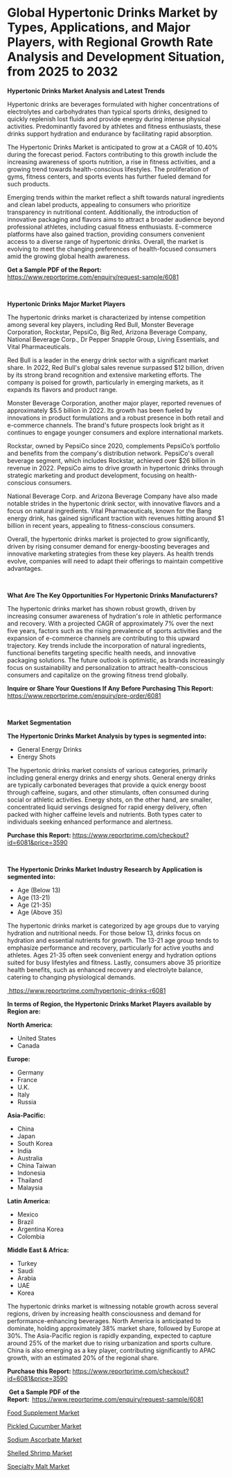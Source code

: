 <p><h1>Global Hypertonic Drinks Market by Types, Applications, and Major Players, with Regional Growth Rate Analysis and Development Situation, from 2025 to 2032</h1></p><p><strong>Hypertonic Drinks Market Analysis and Latest Trends</strong></p>
<p><p>Hypertonic drinks are beverages formulated with higher concentrations of electrolytes and carbohydrates than typical sports drinks, designed to quickly replenish lost fluids and provide energy during intense physical activities. Predominantly favored by athletes and fitness enthusiasts, these drinks support hydration and endurance by facilitating rapid absorption.</p><p>The Hypertonic Drinks Market is anticipated to grow at a CAGR of 10.40% during the forecast period. Factors contributing to this growth include the increasing awareness of sports nutrition, a rise in fitness activities, and a growing trend towards health-conscious lifestyles. The proliferation of gyms, fitness centers, and sports events has further fueled demand for such products.</p><p>Emerging trends within the market reflect a shift towards natural ingredients and clean label products, appealing to consumers who prioritize transparency in nutritional content. Additionally, the introduction of innovative packaging and flavors aims to attract a broader audience beyond professional athletes, including casual fitness enthusiasts. E-commerce platforms have also gained traction, providing consumers convenient access to a diverse range of hypertonic drinks. Overall, the market is evolving to meet the changing preferences of health-focused consumers amid the growing global health awareness.</p></p>
<p><strong>Get a Sample PDF of the Report:&nbsp;</strong> <a href="https://www.reportprime.com/enquiry/request-sample/6081?utm_campaign=1847&utm_medium=2&utm_source=Github&utm_content=ia&utm_term=19032025&utm_id=hypertonic-drinks">https://www.reportprime.com/enquiry/request-sample/6081</a></p>
<p>&nbsp;</p>
<p><strong>Hypertonic Drinks Major Market Players</strong></p>
<p><p>The hypertonic drinks market is characterized by intense competition among several key players, including Red Bull, Monster Beverage Corporation, Rockstar, PepsiCo, Big Red, Arizona Beverage Company, National Beverage Corp., Dr Pepper Snapple Group, Living Essentials, and Vital Pharmaceuticals. </p><p>Red Bull is a leader in the energy drink sector with a significant market share. In 2022, Red Bull's global sales revenue surpassed $12 billion, driven by its strong brand recognition and extensive marketing efforts. The company is poised for growth, particularly in emerging markets, as it expands its flavors and product range.</p><p>Monster Beverage Corporation, another major player, reported revenues of approximately $5.5 billion in 2022. Its growth has been fueled by innovations in product formulations and a robust presence in both retail and e-commerce channels. The brand's future prospects look bright as it continues to engage younger consumers and explore international markets.</p><p>Rockstar, owned by PepsiCo since 2020, complements PepsiCo’s portfolio and benefits from the company's distribution network. PepsiCo's overall beverage segment, which includes Rockstar, achieved over $26 billion in revenue in 2022. PepsiCo aims to drive growth in hypertonic drinks through strategic marketing and product development, focusing on health-conscious consumers.</p><p>National Beverage Corp. and Arizona Beverage Company have also made notable strides in the hypertonic drink sector, with innovative flavors and a focus on natural ingredients. Vital Pharmaceuticals, known for the Bang energy drink, has gained significant traction with revenues hitting around $1 billion in recent years, appealing to fitness-conscious consumers.</p><p>Overall, the hypertonic drinks market is projected to grow significantly, driven by rising consumer demand for energy-boosting beverages and innovative marketing strategies from these key players. As health trends evolve, companies will need to adapt their offerings to maintain competitive advantages.</p></p>
<p>&nbsp;</p>
<p><strong>What Are The Key Opportunities For Hypertonic Drinks Manufacturers?</strong></p>
<p><p>The hypertonic drinks market has shown robust growth, driven by increasing consumer awareness of hydration's role in athletic performance and recovery. With a projected CAGR of approximately 7% over the next five years, factors such as the rising prevalence of sports activities and the expansion of e-commerce channels are contributing to this upward trajectory. Key trends include the incorporation of natural ingredients, functional benefits targeting specific health needs, and innovative packaging solutions. The future outlook is optimistic, as brands increasingly focus on sustainability and personalization to attract health-conscious consumers and capitalize on the growing fitness trend globally.</p></p>
<p><strong>Inquire or Share Your Questions If Any Before Purchasing This Report:</strong> <a href="https://www.reportprime.com/enquiry/pre-order/6081?utm_campaign=1847&utm_medium=2&utm_source=Github&utm_content=ia&utm_term=19032025&utm_id=hypertonic-drinks">https://www.reportprime.com/enquiry/pre-order/6081</a></p>
<p>&nbsp;</p>
<p><strong>Market Segmentation</strong></p>
<p><strong>The Hypertonic Drinks Market Analysis by types is segmented into:</strong></p>
<p><ul><li>General Energy Drinks</li><li>Energy Shots</li></ul></p>
<p><p>The hypertonic drinks market consists of various categories, primarily including general energy drinks and energy shots. General energy drinks are typically carbonated beverages that provide a quick energy boost through caffeine, sugars, and other stimulants, often consumed during social or athletic activities. Energy shots, on the other hand, are smaller, concentrated liquid servings designed for rapid energy delivery, often packed with higher caffeine levels and nutrients. Both types cater to individuals seeking enhanced performance and alertness.</p></p>
<p><strong>Purchase this Report:&nbsp;</strong><a href="https://www.reportprime.com/checkout?id=6081&price=3590&utm_campaign=1847&utm_medium=2&utm_source=Github&utm_content=ia&utm_term=19032025&utm_id=hypertonic-drinks">https://www.reportprime.com/checkout?id=6081&price=3590</a></p>
<p>&nbsp;</p>
<p><strong>The Hypertonic Drinks Market Industry Research by Application is segmented into:</strong></p>
<p><ul><li>Age (Below 13)</li><li>Age (13-21)</li><li>Age (21-35)</li><li>Age (Above 35)</li></ul></p>
<p><p>The hypertonic drinks market is categorized by age groups due to varying hydration and nutritional needs. For those below 13, drinks focus on hydration and essential nutrients for growth. The 13-21 age group tends to emphasize performance and recovery, particularly for active youths and athletes. Ages 21-35 often seek convenient energy and hydration options suited for busy lifestyles and fitness. Lastly, consumers above 35 prioritize health benefits, such as enhanced recovery and electrolyte balance, catering to changing physiological demands.</p></p>
<p><a href="https://www.reportprime.com/hypertonic-drinks-r6081?utm_campaign=1847&utm_medium=2&utm_source=Github&utm_content=ia&utm_term=19032025&utm_id=hypertonic-drinks">&nbsp;https://www.reportprime.com/hypertonic-drinks-r6081</a></p>
<p><strong>In terms of Region, the Hypertonic Drinks Market Players available by Region are:</strong></p>
<p>
    <p> <strong> North America: </strong>
        <ul>
            <li>United States</li>
            <li>Canada</li>
        </ul>
        </p> 
    <p> <strong> Europe: </strong>
        <ul>
            <li>Germany</li>
            <li>France</li>
            <li>U.K.</li>
            <li>Italy</li>
            <li>Russia</li>
        </ul>
        </p> 
    <p> <strong> Asia-Pacific: </strong>
        <ul>
            <li>China</li>
            <li>Japan</li>
            <li>South Korea</li>
            <li>India</li>
            <li>Australia</li>
            <li>China Taiwan</li>
            <li>Indonesia</li>
            <li>Thailand</li>
            <li>Malaysia</li>
        </ul>
        </p> 
    <p> <strong> Latin America: </strong>
        <ul>
            <li>Mexico</li>
            <li>Brazil</li>
            <li>Argentina Korea</li>
            <li>Colombia</li>
        </ul>
        </p> 
    <p> <strong> Middle East & Africa: </strong>
        <ul>
            <li>Turkey</li>
            <li>Saudi</li>
            <li>Arabia</li>
            <li>UAE</li>
            <li>Korea</li>
        </ul>
    </p>
    </p>
<p><p>The hypertonic drinks market is witnessing notable growth across several regions, driven by increasing health consciousness and demand for performance-enhancing beverages. North America is anticipated to dominate, holding approximately 38% market share, followed by Europe at 30%. The Asia-Pacific region is rapidly expanding, expected to capture around 25% of the market due to rising urbanization and sports culture. China is also emerging as a key player, contributing significantly to APAC growth, with an estimated 20% of the regional share.</p></p>
<p><strong>Purchase this Report: </strong><a href="https://www.reportprime.com/checkout?id=6081&price=3590&utm_campaign=1847&utm_medium=2&utm_source=Github&utm_content=ia&utm_term=19032025&utm_id=hypertonic-drinks">https://www.reportprime.com/checkout?id=6081&price=3590</a></p>
<p>&nbsp;<strong>Get a Sample PDF of the Report:&nbsp;&nbsp;</strong><a href="https://www.reportprime.com/enquiry/request-sample/6081?utm_campaign=1847&utm_medium=2&utm_source=Github&utm_content=ia&utm_term=19032025&utm_id=hypertonic-drinks">https://www.reportprime.com/enquiry/request-sample/6081</a></p>
<p><strong></strong></p>
<p><p><a href="https://github.com/kitsossadien/Market-Research-Report-List-1/blob/main/food-supplement-market.md?utm_campaign=1847&utm_medium=2&utm_source=Github&utm_content=ia&utm_term=19032025&utm_id=hypertonic-drinks">Food Supplement Market</a></p><p><a href="https://github.com/edriceakeime/Market-Research-Report-List-1/blob/main/pickled-cucumber-market.md?utm_campaign=1847&utm_medium=2&utm_source=Github&utm_content=ia&utm_term=19032025&utm_id=hypertonic-drinks">Pickled Cucumber Market</a></p><p><a href="https://github.com/kitkaeberz5z/Market-Research-Report-List-1/blob/main/sodium-ascorbate-market.md?utm_campaign=1847&utm_medium=2&utm_source=Github&utm_content=ia&utm_term=19032025&utm_id=hypertonic-drinks">Sodium Ascorbate Market</a></p><p><a href="https://github.com/seppelharjap/Market-Research-Report-List-1/blob/main/shelled-shrimp-market.md?utm_campaign=1847&utm_medium=2&utm_source=Github&utm_content=ia&utm_term=19032025&utm_id=hypertonic-drinks">Shelled Shrimp Market</a></p><p><a href="https://github.com/olesjaquah/Market-Research-Report-List-1/blob/main/specialty-malt-market.md?utm_campaign=1847&utm_medium=2&utm_source=Github&utm_content=ia&utm_term=19032025&utm_id=hypertonic-drinks">Specialty Malt Market</a></p></p>